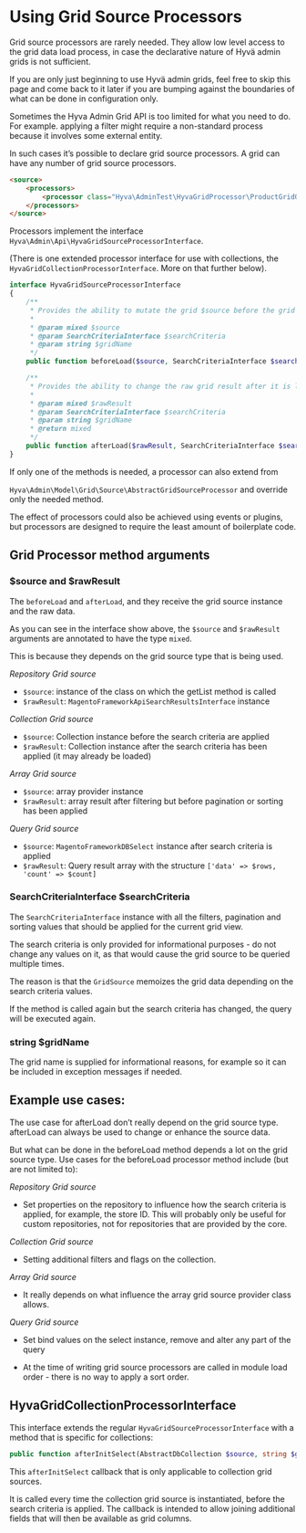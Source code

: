 # Using Grid Source Processors

Grid source processors are rarely needed. They allow low level access to the grid data load process, in case the declarative nature of Hyvä admin grids is not sufficient.

If you are only just beginning to use Hyvä admin grids, feel free to skip this page and come back to it later if you are bumping against the boundaries of what can be done in configuration only.

Sometimes the Hyva Admin Grid API is too limited for what you need to do. For example. applying a filter might require a non-standard process because it involves some external entity.

In such cases it’s possible to declare grid source processors. A grid can have any number of grid source processors.

```html
<source>
    <processors>
        <processor class="Hyva\AdminTest\HyvaGridProcessor\ProductGridQueryProcessor"/>
    </processors>
</source>
```

Processors implement the interface `Hyva\Admin\Api\HyvaGridSourceProcessorInterface`.

(There is one extended processor interface for use with collections, the `HyvaGridCollectionProcessorInterface`.  More on that further below).
```php
interface HyvaGridSourceProcessorInterface
{
    /**
     * Provides the ability to mutate the grid $source before the grid data is loaded.
     *
     * @param mixed $source
     * @param SearchCriteriaInterface $searchCriteria
     * @param string $gridName
     */
    public function beforeLoad($source, SearchCriteriaInterface $searchCriteria, string $gridName): void;

    /**
     * Provides the ability to change the raw grid result after it is loaded.
     *
     * @param mixed $rawResult
     * @param SearchCriteriaInterface $searchCriteria
     * @param string $gridName
     * @return mixed
     */
    public function afterLoad($rawResult, SearchCriteriaInterface $searchCriteria, string $gridName);
}
```

If only one of the methods is needed, a processor can also extend from

`Hyva\Admin\Model\Grid\Source\AbstractGridSourceProcessor` and override only the needed method.

The effect of processors could also be achieved using events or plugins, but processors are designed to require the least amount of boilerplate code.

## Grid Processor method arguments

### $source and $rawResult

The  `beforeLoad` and `afterLoad`, and they receive the grid source instance and the raw data.

As you can see in the interface show above, the `$source` and `$rawResult` arguments are annotated to have the type `mixed`.

This is because they depends on the grid source type that is being used.

*Repository Grid source*

  * `$source`: instance of the class on which the getList method is called
  * `$rawResult`:  `MagentoFrameworkApiSearchResultsInterface` instance
  
*Collection Grid source*

  * `$source`: Collection instance before the search criteria are applied
  * `$rawResult`: Collection instance after the search criteria has been applied (it may already be loaded)

*Array Grid source*

  * `$source`: array provider instance
  * `$rawResult`: array result after filtering but before pagination or sorting has been applied

*Query Grid source*

  * `$source`: `MagentoFrameworkDBSelect` instance after search criteria is applied
  * `$rawResult`: Query result array with the structure `['data' => $rows, 'count' => $count]`

### SearchCriteriaInterface $searchCriteria

The `SearchCriteriaInterface` instance with all the filters, pagination and sorting values that should be applied for the current grid view.

The search criteria is only provided for informational purposes - do not change any values on it, as that would cause the grid source to be queried multiple times.

The reason is that the `GridSource` memoizes the grid data depending on the search criteria values.

If the method is called again but the search criteria has changed, the query will be executed again.

### string $gridName

The grid name is supplied for informational reasons, for example so it can be included in exception messages if needed.

## Example use cases:

The use case for afterLoad don’t really depend on the grid source type. afterLoad can always be used to change or enhance the source data.

But what can be done in the beforeLoad method depends a lot on the grid source type. Use cases for the beforeLoad processor method include (but are not limited to):

*Repository Grid source*
  * Set properties on the repository to influence how the search criteria is applied, for example, the store ID. This will probably only be useful for custom repositories, not for repositories that are provided by the core.

*Collection Grid source*

  * Setting additional filters and flags on the collection.

*Array Grid source*
 
  * It really depends on what influence the array grid source provider class allows.

*Query Grid source*

  * Set bind values on the select instance, remove and alter any part of the query

  * At the time of writing grid source processors are called in module load order - there is no way to apply a sort order.

## HyvaGridCollectionProcessorInterface

This interface extends the regular `HyvaGridSourceProcessorInterface` with a method that is specific for collections:

```php
public function afterInitSelect(AbstractDbCollection $source, string $gridName): void;
```

This `afterInitSelect` callback that is only applicable to collection grid sources. 

It is called every time the collection grid source is instantiated, before the search criteria is applied. The callback is intended to allow joining additional fields that will then be available as grid columns.
